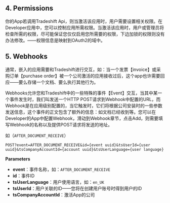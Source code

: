 ## 4. Permissions

你的App若调用Tradeshift Api，则当激活该应用时，用户需要设置相关权限。在Developer应用中，您可以控制应用所需权限。当激活该应用时，用户或管理员将检查所需的权限，尽可能保证您仅仅启用您所需要的权限，下边加锁的权限则没有办法修改。——权限信息是映射到OAuth2的域中。

## 5. Webhooks

通常，嵌入的应用需要和Tradeshift进行交互，如：当一个发票【invoice】或采购订单【purchase order】被一个公司激活的应用接收过后，这个app也许需要回应——要么存储一个文档、要么执行其他行为。

Webhooks允许您和Tradeshift中的一些特殊的事件【Event】交互，当其中某一个事件发生时，我们叫发送一个HTTP POST请求到Webhook中配置的URL，而Webhook是在应用级别配置的，当它触发时，它们将根据公司安装时的一些参数发送信息，这个事件的正文包含了额外的信息：如文档已经收到等。您可以在Developer的App中配置Webhook，滑动到Webhook章节，点击Add，则需要填写Webhook的名称以及提供POST请求将发送的地址。

如（`AFTER_DOCUMENT_RECEIVE`）

```
POST?event=AFTER_DOCUMENT_RECEIVE&id={event uuid}&tsUserId={user uuid}&tsCompanyAccountId={account uuid}&tsUserLanguage={user language}
```

**Parameters**

* **event**：事件名称，如：`AFTER_DOCUMENT_RECEIVE`
* **id**：事件ID
* **tsUserLanguage**：用户使用语言，如：`en_UK`
* **tsUserId**：用户关联的ID——您将在创建用户账号时得到用户的ID
* **tsCompanyAccountId**：激活App的公司



